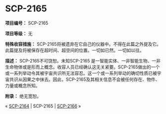# SCP-2165
                        


**项目编号：** SCP-2165

**项目等级：** 无

**特殊收容措施：** SCP-2165将被遗弃在它自己的仪器中。不得在此篇之外提及它。此篇提及将被保存在超时间、超空间的位置。一切如已然。一切如以往。

**描述：** SCP-2165不可饶恕。未知SCP-2165 是一智能实体、一非智能生物、一非生命物体或是形而上概念。收容人员已经确认这无关紧要。SCP-2165做出的一个或一系列举动令其被宇宙共识所无法容忍。这一个或一系列举动的确切性质已被宇宙共识从因果之中抹去。因此，SCP-2165及其相关信息不会被任何存在、物件、力量或概念所知。

**附录：** 绝无宽恕。






« <a shape='rect' class='newpage' href='/scp-2164'>SCP-2164</a> | SCP-2165 | [SCP-2166](/scp-2166) »





                    